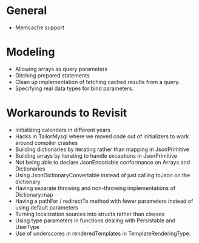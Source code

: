 # General

* Memcache support

# Modeling

* Allowing arrays as query parameters
* Ditching prepared statements
* Clean up implementation of fetching cached results from a query.
* Specifying real data types for bind parameters.

# Workarounds to Revisit

* Initializing calendars in different years
* Hacks in TailorMysql where we moved code out of initializers to work around
  compiler crashes
* Building dictionaries by iterating rather than mapping in JsonPrimitive
* Building arrays by iterating to handle exceptions in JsonPrimitive
* Not being able to declare JsonEncodable conformance on Arrays and Dictionaries
* Using JsonDictionaryConvertable instead of just calling toJson on the
  dictionary
* Having separate throwing and non-throwing implementations of Dictionary.map
* Having a pathFor / redirectTo method with fewer parameters instead of using
  default parameters
* Turning localization sources into structs rather than classes
* Using type parameters in functions dealing with Persistable and UserType
* Use of underscores in renderedTemplates in TemplateRenderingType.